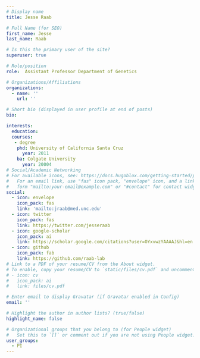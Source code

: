 ```yaml
---
# Display name
title: Jesse Raab

# Full Name (for SEO)
first_name: Jesse 
last_name: Raab

# Is this the primary user of the site?
superuser: true

# Role/position
role:  Assistant Professor Department of Genetics

# Organizations/Affiliations
organizations:
  - name: ''
    url: ''

# Short bio (displayed in user profile at end of posts)
bio: 

interests:
  education:
  courses:
   - degree
    phd: University of California Santa Cruz
      year: 2011
    ba: Colgate University
      year: 20004
# Social/Academic Networking
# For available icons, see: https://docs.hugoblox.com/getting-started/page-builder/#icons
#   For an email link, use "fas" icon pack, "envelope" icon, and a link in the
#   form "mailto:your-email@example.com" or "#contact" for contact widget.
social:
  - icon: envelope
    icon_pack: fas
    link: 'mailto:jraab@med.unc.edu'
  - icon: twitter
    icon_pack: fas
    link: https://twitter.com/jesseraab
  - icon: google-scholar
    icon_pack: ai
    link: https://scholar.google.com/citations?user=OYxvwzYAAAAJ&hl=en  
  - icon: github
    icon_pack: fab
    link: https://github.com/raab-lab
# Link to a PDF of your resume/CV from the About widget.
# To enable, copy your resume/CV to `static/files/cv.pdf` and uncomment the lines below.
# - icon: cv
#   icon_pack: ai
#   link: files/cv.pdf

# Enter email to display Gravatar (if Gravatar enabled in Config)
email: ''

# Highlight the author in author lists? (true/false)
highlight_name: false

# Organizational groups that you belong to (for People widget)
#   Set this to `[]` or comment out if you are not using People widget.
user_groups:
  - PI
---
```


